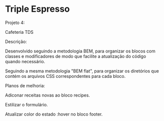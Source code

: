 # Triple Espresso

Projeto 4:

Cafeteria TDS

Descrição:

Desenvolvido seguindo a metodologia BEM, para organizar os blocos com classes e modificadores de modo que facilite a atualização do código quando necessário.

Seguindo a mesma metodologia "BEM flat", para organizar os diretórios que contém os arquivos CSS correspondentes para cada bloco.

Planos de melhoria:

Adiconar receitas novas ao bloco recipes.

Estilizar o formulário.

Atualizar color do estado :hover no bloco footer.
